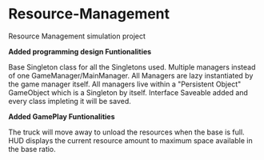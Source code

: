 # Resource-Management
Resource Management simulation project

**Added programming design Funtionalities**

Base Singleton class for all the Singletons used.
Multiple managers instead of one GameManager/MainManager. All Managers are lazy instantiated by the game manager itself.
All managers live within a "Persistent Object" GameObject which is a Singleton by itself.
Interface Saveable added and every class impleting it will be saved.

**Added GamePlay Funtionalities**

The truck will move away to unload the resources when the base is full.
HUD displays the current resource amount to maximum space available in the base ratio.
